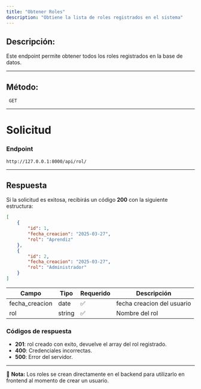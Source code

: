 ```yaml
---
title: "Obtener Roles"
description: "Obtiene la lista de roles registrados en el sistema"
---
```


## Descripción:
Este endpoint permite obtener todos los roles registrados en la base de datos.

---

## Método:
```
 GET
```
---


# **Solicitud**

### **Endpoint**
```
http://127.0.0.1:8000/api/rol/
```
---

## **Respuesta**

Si la solicitud es exitosa, recibirás un código **200** con la siguiente estructura:

```json
[
    {
        "id": 1,
        "fecha_creacion": "2025-03-27",
        "rol": "Aprendiz"
    },
    {
        "id": 2,
        "fecha_creacion": "2025-03-27",
        "rol": "Administrador"
    }
]

```

| Campo           | Tipo   | Requerido | Descripción                |
|----------------|--------|-----------|-----------------------------|
| fecha_creacion | date   | ✅       | fecha creacion del usuario  |
| rol            | string | ✅       | Nombre del rol              |

### **Códigos de respuesta**
- **201**: rol creado con exito, devuelve el array del rol registrado.
- **400**: Credenciales incorrectas.
- **500**: Error del servidor.

---

📄 **Nota:** Los roles se crean directamente en el backend para utilizarlo en frontend al momento de crear un usuario.
